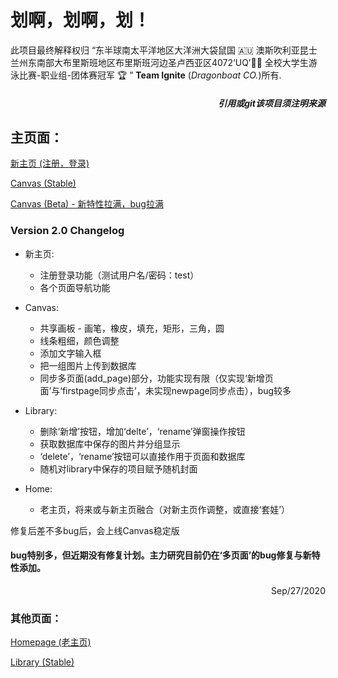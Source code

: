# 划啊，划啊，划！

此项目最终解释权归 “东半球南太平洋地区大洋洲大袋鼠国 🇦🇺 澳斯吹利亚昆士兰州东南部大布里斯班地区布里斯班河边圣卢西亚区4072‘UQ’🏊🏻‍  全校大学生游泳比赛-职业组-团体赛冠军 🏆️ ” **Team Ignite** (*Dragonboat CO.*)所有.

##### <div align="right">*引用或git该项目须注明来源*</div>

## 主页面：
[新主页 (注册，登录)](https://s4523761-fableous.uqcloud.net/index/index.php)

[Canvas (Stable)](https://s4523761-fableous.uqcloud.net/index/Canvas/index.html)

[Canvas (Beta) - 新特性拉满，bug拉满](https://s4523761-fableous.uqcloud.net/index/Canvas/index_beta.php)

### Version 2.0 Changelog

+ 新主页:
  - 注册登录功能（测试用户名/密码：test）
  - 各个页面导航功能

+ Canvas:
  - 共享画板 - 画笔，橡皮，填充，矩形，三角，圆
  - 线条粗细，颜色调整
  - 添加文字输入框
  - 把一组图片上传到数据库
  - 同步多页面(add_page)部分，功能实现有限（仅实现‘新增页面’与‘firstpage同步点击’，未实现newpage同步点击），bug较多

+ Library:
  - 删除‘新增’按钮，增加‘delte’，‘rename’弹窗操作按钮
  - 获取数据库中保存的图片并分组显示
  - ‘delete’，‘rename’按钮可以直接作用于页面和数据库
  - 随机对library中保存的项目赋予随机封面

+ Home:
  - 老主页，将来或与新主页融合（对新主页作调整，或直接‘套娃’）

修复后差不多bug后，会上线Canvas稳定版

#### bug特别多，但近期没有修复计划。主力研究目前仍在‘多页面’的bug修复与新特性添加。

<div align="right">Sep/27/2020</div>

### 其他页面：

[Homepage (老主页)](https://s4523761-fableous.uqcloud.net/index/Canvas/home.html)

[Library (Stable)](https://s4523761-fableous.uqcloud.net/index/Canvas/library.php)

